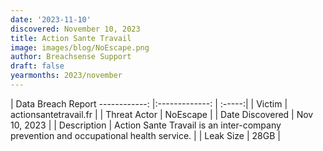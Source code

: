 ```yaml
---
date: '2023-11-10'
discovered: November 10, 2023
title: Action Sante Travail
image: images/blog/NoEscape.png
author: Breachsense Support
draft: false
yearmonths: 2023/november
---
```



| Data Breach Report
------------:     |:-------------:    | :-----:|
| Victim      | actionsantetravail.fr      | 
| Threat Actor      | NoEscape      | 
| Date Discovered      | Nov 10, 2023      | 
| Description      | Action Sante Travail is an inter-company prevention and occupational health service.      | 
| Leak Size      | 28GB      | 


